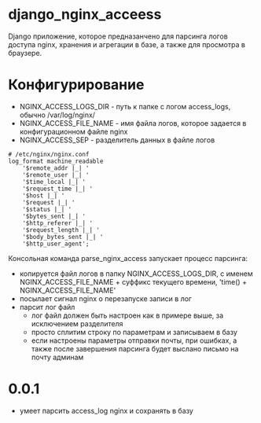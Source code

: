 # django_nginx_acceess

Django приложение, 
которое предназанчено для парсинга логов доступа nginx,
хранения и агрегации в базе,
а также для просмотра в браузере.

# Конфигурирование

* NGINX_ACCESS_LOGS_DIR - путь к папке с логом access_logs, 
обычно /var/log/nginx/
* NGINX_ACCESS_FILE_NAME - имя файла логов, 
которое задается в конфигурационном файле nginx
* NGINX_ACCESS_SEP - разделитель данных в файле логов

```
# /etc/nginx/nginx.conf
log_format machine_readable
    '$remote_addr |_| '
    '$remote_user |_| '
    '$time_local |_| '
    '$request_time |_| '
    '$host |_| '
    '$request |_| '
    '$status |_| '
    '$bytes_sent |_| '
    '$http_referer |_| '
    '$request_length |_| '
    '$body_bytes_sent |_| '                
    '$http_user_agent';
```
Консольная команда parse_nginx_access запускает процесс парсинга:

* копируется файл логов в папку NGINX_ACCESS_LOGS_DIR, 
с именем NGINX_ACCESS_FILE_NAME + суффикс текущего времени,
'time() + NGINX_ACCESS_FILE_NAME'
* посылает сигнал nginx о перезапуске записи в лог
* парсит лог файл
    * лог файл должен быть настроен как в примере выше, 
    за исключением разделителя
    * просто сплитим строку по параметрам и записываем в базу
    * если настроены параметры отправки почты,
    при ошибках, а также после завершения парсинга будет выслано письмо на почту админам

# 0.0.1

* умеет парсить access_log nginx и сохранять в базу